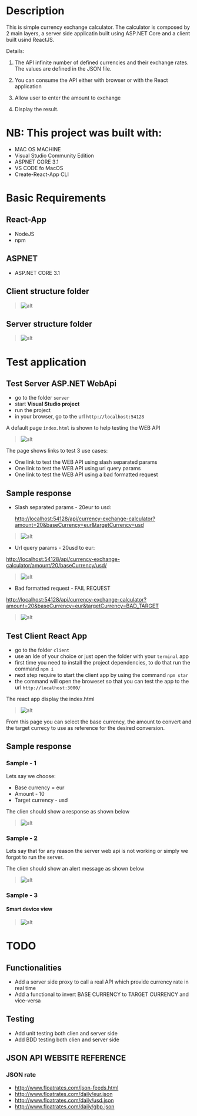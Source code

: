 # Description

This is simple currency exchange calculator. The calculator is composed by 2 main layers, a server side applicatin built using ASP.NET Core and a client built usind ReactJS.

Details:

1. The API infinite number of defined currencies and their exchange rates. The values are defined in the JSON file.

1. You can consume the API either with browser or with the React application
1. Allow user to enter the amount to exchange
1. Display the result.

# NB: This project was built with:

- MAC OS MACHINE
- Visual Studio Community Edition
- ASPNET CORE 3.1
- VS CODE fo MacOS
- Create-React-App CLI

# Basic Requirements

## React-App

- NodeJS
- npm

## ASPNET

- ASP.NET CORE 3.1

## Client structure folder

> ![alt](/docs/images/client-structure-folder.png)

## Server structure folder

> ![alt](/docs/images/server-structure-folder.png)

# Test application

## Test Server ASP.NET WebApi

- go to the folder `server`
- start **Visual Studio project**
- run the project
- in your browser, go to the url `http://localhost:54128`

A default page `index.html` is shown to help testing the WEB API

> ![alt](/docs/images/web-api-test-browser-index.png)

The page shows links to test 3 use cases:

- One link to test the WEB API using slash separated params
- One link to test the WEB API using url query params
- One link to test the WEB API using a bad formatted request

## Sample response

- Slash separated params - 20eur to usd:

  [http://localhost:54128/api/currency-exchange-calculator?amount=20&baseCurrency=eur&targetCurrency=usd](http://localhost:54128/api/currency-exchange-calculator?amount=20&baseCurrency=eur&targetCurrency=usd)

> ![alt](/docs/images/response-browser-query-param.png)

- Url query params - 20usd to eur:

[http://localhost:54128/api/currency-exchange-calculator/amount/20/baseCurrency/usd/](http://localhost:54128/api/currency-exchange-calculator/amount/20/baseCurrency/usd/)

> ![alt](/docs/images/response-browser-slash-param.png)

- Bad formatted request - FAIL REQUEST

[http://localhost:54128/api/currency-exchange-calculator?amount=20&baseCurrency=eur&targetCurrency=BAD_TARGET](http://localhost:54128/api/currency-exchange-calculator?amount=20&baseCurrency=eur&targetCurrency=BAD_TARGET)

> ![alt](/docs/images/response-browser-fail.png)

## Test Client React App

- go to the folder `client`
- use an Ide of your choice or just open the folder with your `terminal` app
- first time you need to install the project dependencies, to do that run the command `npm i`
- next step require to start the client app by using the command `npm star`
- the command will open the broweset so that you can test the app to the url `http://localhost:3000/`

The react app display the index.html

> ![alt](/docs/images/react-client-before.png)

From this page you can select the base currency, the amount to convert and the target currecy to use as reference for the desired conversion.

## Sample response

### Sample - 1

Lets say we choose:

- Base currency = eur
- Amount - 10
- Target currency - usd

The clien should show a response as shown below

> ![alt](/docs/images/react-client-after.png)

### Sample - 2

Lets say that for any reason the server web api is not working or simply we forgot to run the server.

The clien should show an alert message as shown below

> ![alt](/docs/images/react-client-fail-server.png)

### Sample - 3

#### Smart device view

> ![alt](/docs/images/smart-device-view.png)

# TODO

## Functionalities

- Add a server side proxy to call a real API which provide currency rate in real time
- Add a functional to invert BASE CURRENCY to TARGET CURRENCY and vice-versa

## Testing

- Add unit testing both clien and server side
- Add BDD testing both clien and server side

## JSON API WEBSITE REFERENCE

### JSON rate

- http://www.floatrates.com/json-feeds.html
- http://www.floatrates.com/daily/eur.json
- http://www.floatrates.com/daily/usd.json
- http://www.floatrates.com/daily/gbp.json

